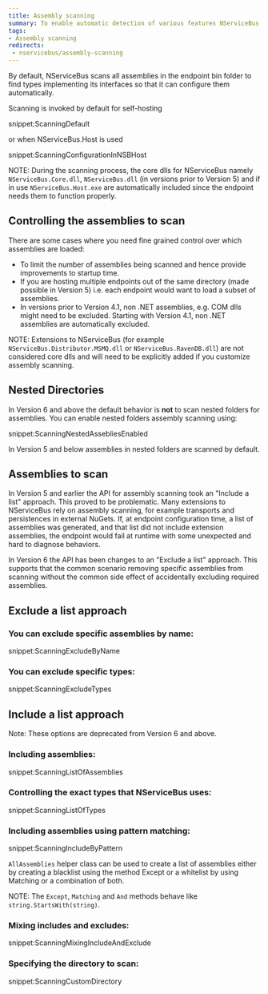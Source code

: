 ```yaml
---
title: Assembly scanning
summary: To enable automatic detection of various features NServiceBus scans assemblies for well known types
tags:
- Assembly scanning
redirects:
 - nservicebus/assembly-scanning
---
```


By default, NServiceBus scans all assemblies in the endpoint bin folder to find types implementing its interfaces so that it can configure them automatically.

Scanning is invoked by default for self-hosting

snippet:ScanningDefault

or when NServiceBus.Host is used

snippet:ScanningConfigurationInNSBHost

NOTE: During the scanning process, the core dlls for NServiceBus namely `NServiceBus.Core.dll`, `NServiceBus.dll` (in versions prior to Version 5) and if in use `NServiceBus.Host.exe` are automatically included since the endpoint needs them to function properly.


## Controlling the assemblies to scan

There are some cases where you need fine grained control over which assemblies are loaded:

- To limit the number of assemblies being scanned and hence provide improvements to startup time.
- If you are hosting multiple endpoints out of the same directory (made possible in Version 5) i.e. each endpoint would want to load a subset of assemblies.
- In versions prior to Version 4.1, non .NET assemblies, e.g. COM dlls might need to be excluded. Starting with Version 4.1, non .NET assemblies are automatically excluded.

NOTE: Extensions to NServiceBus (for example `NServiceBus.Distributor.MSMQ.dll` or `NServiceBus.RavenDB.dll`) are not considered core dlls and will need to be explicitly added if you customize assembly scanning.


## Nested Directories

In Version 6 and above the default behavior is **not** to scan nested folders for assemblies. You can enable nested folders assembly scanning using:

snippet:ScanningNestedAssebliesEnabled

In Version 5 and below assemblies in nested folders are scanned by default.


## Assemblies to scan

In Version 5 and earlier the API for assembly scanning took an "Include a list" approach. This proved to be problematic. Many extensions to NServiceBus rely on assembly scanning, for example transports and persistences in external NuGets. If, at endpoint configuration time, a list of assemblies was generated, and that list did not include extension assemblies, the endpoint would fail at runtime with some unexpected and hard to diagnose behaviors.

In Version 6 the API has been changes to an "Exclude a list" approach. This supports that the common scenario removing specific assemblies from scanning without the common side effect of accidentally excluding required assemblies.


## Exclude a list approach


### You can exclude specific assemblies by name:

snippet:ScanningExcludeByName


### You can exclude specific types:

snippet:ScanningExcludeTypes


## Include a list approach

Note: These options are deprecated from Version 6 and above.


### Including assemblies:

snippet:ScanningListOfAssemblies


### Controlling the exact types that NServiceBus uses:

snippet:ScanningListOfTypes


### Including assemblies using pattern matching:

snippet:ScanningIncludeByPattern

`AllAssemblies` helper class can be used to create a list of assemblies either by creating a blacklist using the method Except or a whitelist by using Matching or a combination of both.

NOTE: The `Except`, `Matching` and `And` methods behave like `string.StartsWith(string)`.


### Mixing includes and excludes:

snippet:ScanningMixingIncludeAndExclude


### Specifying the directory to scan:

snippet:ScanningCustomDirectory